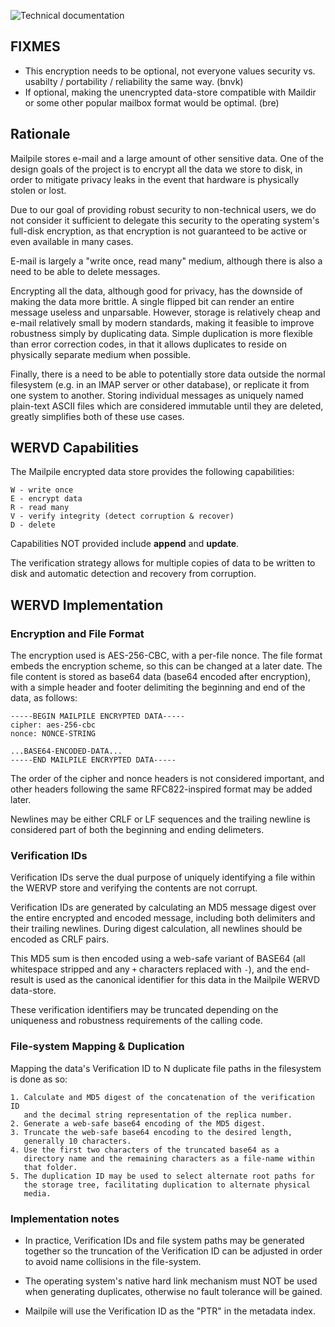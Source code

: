 ![Technical documentation](https://github.com/pagekite/Mailpile/wiki/images/page-technical.png)

## FIXMES

* This encryption needs to be optional, not everyone values security vs.
  usabilty / portability / reliability the same way. (bnvk)
* If optional, making the unencrypted data-store compatible with Maildir
  or some other popular mailbox format would be optimal. (bre)

## Rationale

Mailpile stores e-mail and a large amount of other sensitive data.  One
of the design goals of the project is to encrypt all the data we store
to disk, in order to mitigate privacy leaks in the event that hardware
is physically stolen or lost.

Due to our goal of providing robust security to non-technical users, we
do not consider it sufficient to delegate this security to the operating
system's full-disk encryption, as that encryption is not guaranteed to
be active or even available in many cases.

E-mail is largely a "write once, read many" medium, although there is
also a need to be able to delete messages.

Encrypting all the data, although good for privacy, has the downside of
making the data more brittle. A single flipped bit can render an entire
message useless and unparsable. However, storage is relatively cheap and
e-mail relatively small by modern standards, making it feasible to
improve robustness simply by duplicating data. Simple duplication is
more flexible than error correction codes, in that it allows duplicates
to reside on physically separate medium when possible.

Finally, there is a need to be able to potentially store data outside
the normal filesystem (e.g. in an IMAP server or other database), or
replicate it from one system to another. Storing individual messages as
uniquely named plain-text ASCII files which are considered immutable
until they are deleted, greatly simplifies both of these use cases.


## WERVD Capabilities

The Mailpile encrypted data store provides the following capabilities:

    W - write once
    E - encrypt data
    R - read many
    V - verify integrity (detect corruption & recover)
    D - delete

Capabilities NOT provided include **append** and **update**.

The verification strategy allows for multiple copies of data to be written
to disk and automatic detection and recovery from corruption.


## WERVD Implementation

### Encryption and File Format

The encryption used is AES-256-CBC, with a per-file nonce. The file
format embeds the encryption scheme, so this can be changed at a later
date. The file content is stored as base64 data (base64 encoded after
encryption), with a simple header and footer delimiting the beginning
and end of the data, as follows:

    -----BEGIN MAILPILE ENCRYPTED DATA-----
    cipher: aes-256-cbc
    nonce: NONCE-STRING

    ...BASE64-ENCODED-DATA...
    -----END MAILPILE ENCRYPTED DATA-----

The order of the cipher and nonce headers is not considered important,
and other headers following the same RFC822-inspired format may be added
later.

Newlines may be either CRLF or LF sequences and the trailing newline is
considered part of both the beginning and ending delimeters.


### Verification IDs

Verification IDs serve the dual purpose of uniquely identifying a file
within the WERVP store and verifying the contents are not corrupt.

Verification IDs are generated by calculating an MD5 message digest over
the entire encrypted and encoded message, including both delimiters and
their trailing newlines. During digest calculation, all newlines should
be encoded as CRLF pairs.

This MD5 sum is then encoded using a web-safe variant of BASE64 (all
whitespace stripped and any `+` characters replaced with `-`), and the
end-result is used as the canonical identifier for this data in the
Mailpile WERVD data-store.

These verification identifiers may be truncated depending on the
uniqueness and robustness requirements of the calling code.


### File-system Mapping & Duplication

Mapping the data's Verification ID to N duplicate file paths in the
filesystem is done as so:

    1. Calculate and MD5 digest of the concatenation of the verification ID
       and the decimal string representation of the replica number.
    2. Generate a web-safe base64 encoding of the MD5 digest.
    3. Truncate the web-safe base64 encoding to the desired length,
       generally 10 characters.
    4. Use the first two characters of the truncated base64 as a
       directory name and the remaining characters as a file-name within
       that folder.
    5. The duplication ID may be used to select alternate root paths for
       the storage tree, facilitating duplication to alternate physical
       media.


### Implementation notes

   * In practice, Verification IDs and file system paths may be
     generated together so the truncation of the Verification ID can be
     adjusted in order to avoid name collisions in the file-system.

   * The operating system's native hard link mechanism must NOT be used
     when generating duplicates, otherwise no fault tolerance will be gained.

   * Mailpile will use the Verification ID as the "PTR" in the metadata
     index.

